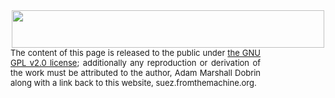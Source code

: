 <!-- Go to www.addthis.com/dashboard to customize your tools -->
<script type="text/javascript" src="//s7.addthis.com/js/300/addthis_widget.js#pubid=ra-576e94bdb4f80253"></script>
<!-- Global site tag (gtag.js) - Google Analytics -->
<script async src="https://www.googletagmanager.com/gtag/js?id=UA-74743044-7"></script>
<script>
  window.dataLayer = window.dataLayer || [];
  function gtag(){dataLayer.push(arguments);}
  gtag('js', new Date());

  gtag('config', 'UA-74743044-7');
</script>

<div style="float: center; vertical-align: bottom;">
<center>
<a data-saferedirecturl="https://www.google.com/url?hl=en&amp;q=http://slack.reallyhim.com/&amp;source=gmail&amp;ust=1512831788289000&amp;usg=AFQjCNF469AQ70QEBkpObpKMKsWKzrbmAg" href="http://slack.reallyhim.com/" rel="noopener" target="_blank" title="TELESPRISE"><img alt="" border="0" 
height="60" id="m_-4973210593361332524gmail-m_-6096670269405767939gmail-m_-1436458080550240543m_-3975089270040819763gmail-m_-2248848940621715595gmail-m_4950052768086691300gmail-m_2933957970607722850gmail-m_7483563204303838204gmail-m_-3491586818351559956gmail-m_3682735925266535707gmail-m_5731075335784145647m_3413239976406571221m_2402549402411035463m_3237557952722111901gmail-m_-8798842351942729229m_4692247605844201587m_-2492882859021407156m_-7142874903403184072m_-9133516419565872595gmail-m_6961657238809553818gmail-m_-1296802553737736344gmail-BLOGGER_PHOTO_ID_6494125253829947314" src="https://i.imgur.com/F8nmg2T.png" width="500" height="60" /></a></div>
<div style="font-size: small; text-align: justify; width: 400px;">
The content of this page is released to the public under
<a href="https://www.gnu.org/licenses/old-licenses/gpl-2.0.en.html">
the GNU GPL v2.0 license</a>; additionally any reproduction or derivation
of the work must be attributed to the author, Adam Marshall Dobrin
along with a link back to this website, suez.fromthemachine.org.
</div>
</center>
</div>

